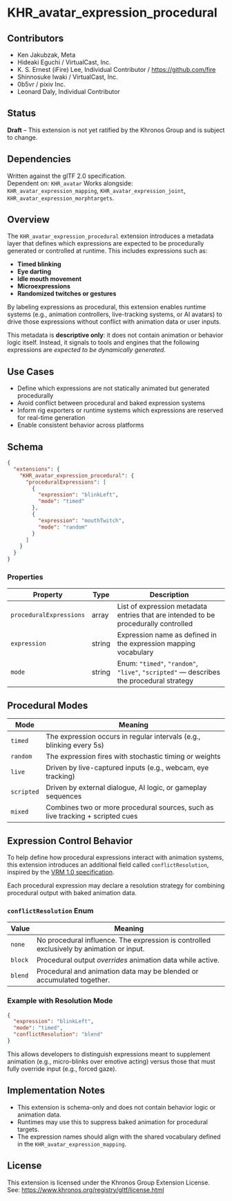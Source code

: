 # KHR_avatar_expression_procedural

## Contributors

- Ken Jakubzak, Meta
- Hideaki Eguchi / VirtualCast, Inc.
- K. S. Ernest (iFire) Lee, Individual Contributor / https://github.com/fire
- Shinnosuke Iwaki / VirtualCast, Inc.
- 0b5vr / pixiv Inc.
- Leonard Daly, Individual Contributor

## Status

**Draft** – This extension is not yet ratified by the Khronos Group and is subject to change.

## Dependencies

Written against the glTF 2.0 specification.    
Dependent on: `KHR_avatar`
Works alongside: `KHR_avatar_expression_mapping`, `KHR_avatar_expression_joint`, `KHR_avatar_expression_morphtargets`.

## Overview

The `KHR_avatar_expression_procedural` extension introduces a metadata layer that defines which expressions are expected to be procedurally generated or controlled at runtime. This includes expressions such as:

- **Timed blinking**
- **Eye darting**
- **Idle mouth movement**
- **Microexpressions**
- **Randomized twitches or gestures**

By labeling expressions as procedural, this extension enables runtime systems (e.g., animation controllers, live-tracking systems, or AI avatars) to drive those expressions without conflict with animation data or user inputs.

This metadata is **descriptive only**: it does not contain animation or behavior logic itself. Instead, it signals to tools and engines that the following expressions are *expected to be dynamically generated*.

## Use Cases

- Define which expressions are not statically animated but generated procedurally
- Avoid conflict between procedural and baked expression systems
- Inform rig exporters or runtime systems which expressions are reserved for real-time generation
- Enable consistent behavior across platforms

## Schema

```json
{
  "extensions": {
    "KHR_avatar_expression_procedural": {
      "proceduralExpressions": [
        {
          "expression": "blinkLeft",
          "mode": "timed"
        },
        {
          "expression": "mouthTwitch",
          "mode": "random"
        }
      ]
    }
  }
}
```

### Properties

| Property                | Type     | Description                                                                          |
|-------------------------|----------|--------------------------------------------------------------------------------------|
| `proceduralExpressions` | array    | List of expression metadata entries that are intended to be procedurally controlled |
| `expression`            | string   | Expression name as defined in the expression mapping vocabulary                     |
| `mode`                  | string   | Enum: `"timed"`, `"random"`, `"live"`, `"scripted"` — describes the procedural strategy |

## Procedural Modes

| Mode       | Meaning                                                                 |
|------------|-------------------------------------------------------------------------|
| `timed`    | The expression occurs in regular intervals (e.g., blinking every 5s)     |
| `random`   | The expression fires with stochastic timing or weights                  |
| `live`     | Driven by live-captured inputs (e.g., webcam, eye tracking)             |
| `scripted` | Driven by external dialogue, AI logic, or gameplay sequences            |
| `mixed`    | Combines two or more procedural sources, such as live tracking + scripted cues |


## Expression Control Behavior

To help define how procedural expressions interact with animation systems, this extension introduces an additional field called `conflictResolution`, inspired by the [VRM 1.0 specification](https://github.com/vrm-c/vrm-specification/blob/master/specification/VRMC_vrm-1.0/expressions.md#lip-sync-procedural).

Each procedural expression may declare a resolution strategy for combining procedural output with baked animation data.

### `conflictResolution` Enum

| Value    | Meaning                                                                 |
|----------|-------------------------------------------------------------------------|
| `none`   | No procedural influence. The expression is controlled exclusively by animation or input. |
| `block`  | Procedural output *overrides* animation data while active.              |
| `blend`  | Procedural and animation data may be blended or accumulated together.   |

### Example with Resolution Mode

```json
{
  "expression": "blinkLeft",
  "mode": "timed",
  "conflictResolution": "blend"
}
```

This allows developers to distinguish expressions meant to supplement animation (e.g., micro-blinks over emotive acting) versus those that must fully override input (e.g., forced gaze).


## Implementation Notes

- This extension is schema-only and does not contain behavior logic or animation data.
- Runtimes may use this to suppress baked animation for procedural targets.
- The expression names should align with the shared vocabulary defined in the `KHR_avatar_expression_mapping`.

## License

This extension is licensed under the Khronos Group Extension License.  
See: https://www.khronos.org/registry/gltf/license.html
